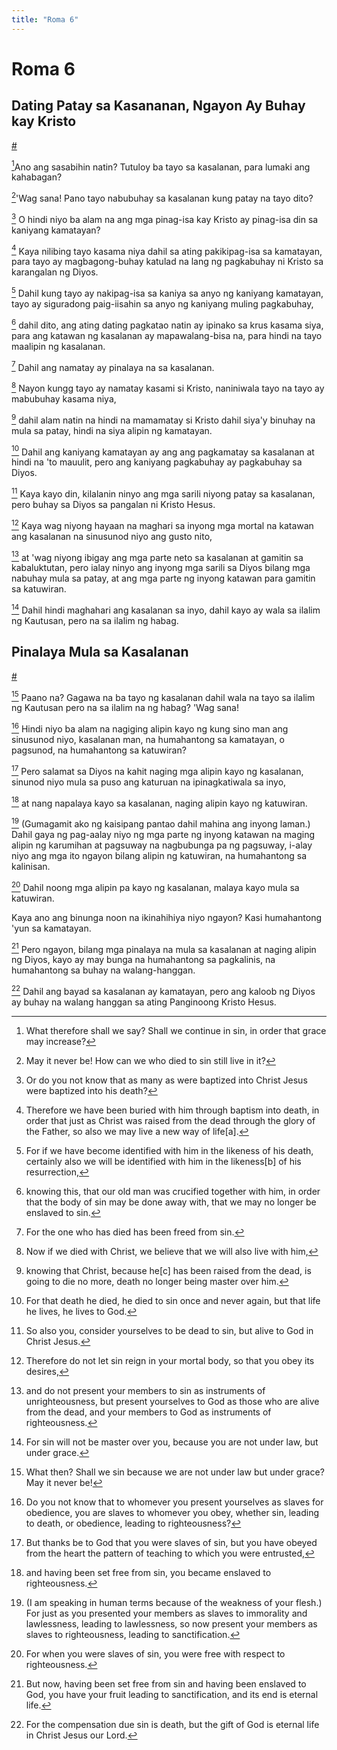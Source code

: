 ```yaml
---
title: "Roma 6"
---
```


# Roma 6

## Dating Patay sa Kasananan, Ngayon Ay Buhay kay Kristo
[#](# "Formerly Dead to Sin, Now Alive in Christ")

[^1]Ano ang sasabihin natin? Tutuloy ba tayo sa kasalanan, para lumaki ang kahabagan?

[^1]: What therefore shall we say? Shall we continue in sin, in order that grace may increase?

[^2]'Wag sana! Pano tayo nabubuhay sa kasalanan kung patay na tayo dito?

[^2]: May it never be! How can we who died to sin still live in it?

[^3] O hindi niyo ba alam na ang mga pinag-isa kay Kristo ay pinag-isa din sa kaniyang kamatayan?

[^3]: Or do you not know that as many as were baptized into Christ Jesus were baptized into his death?

[^4] Kaya nilibing tayo kasama niya dahil sa ating pakikipag-isa sa kamatayan, para tayo ay magbagong-buhay katulad na lang ng pagkabuhay ni Kristo sa karangalan ng Diyos.

[^4]: Therefore we have been buried with him through baptism into death, in order that just as Christ was raised from the dead through the glory of the Father, so also we may live a new way of life[a].

[^5] Dahil kung tayo ay nakipag-isa sa kaniya sa anyo ng kaniyang kamatayan, tayo ay siguradong paig-iisahin sa anyo ng kaniyang muling pagkabuhay,

[^5]: For if we have become identified with him in the likeness of his death, certainly also we will be identified with him in the likeness[b] of his resurrection,

[^6] dahil dito, ang ating dating pagkatao natin ay ipinako sa krus kasama siya, para ang katawan ng kasalanan ay mapawalang-bisa na, para hindi na tayo maalipin ng kasalanan.

[^6]: knowing this, that our old man was crucified together with him, in order that the body of sin may be done away with, that we may no longer be enslaved to sin.

[^7] Dahil ang namatay ay pinalaya na sa kasalanan.

[^7]: For the one who has died has been freed from sin.

[^8] Nayon kungg tayo ay namatay kasami si Kristo, naniniwala tayo na tayo ay mabubuhay kasama niya,

[^8]: Now if we died with Christ, we believe that we will also live with him,

[^9] dahil alam natin na hindi na mamamatay si Kristo dahil siya'y binuhay na mula sa patay, hindi na siya alipin ng kamatayan.

[^9]: knowing that Christ, because he[c] has been raised from the dead, is going to die no more, death no longer being master over him.

[^10] Dahil ang kaniyang kamatayan ay ang ang pagkamatay sa kasalanan at hindi na 'to mauulit, pero ang kaniyang pagkabuhay ay pagkabuhay sa Diyos.

[^10]: For that death he died, he died to sin once and never again, but that life he lives, he lives to God.

[^11] Kaya kayo din, kilalanin ninyo ang mga sarili niyong patay sa kasalanan, pero buhay sa Diyos sa pangalan ni Kristo Hesus.

[^11]: So also you, consider yourselves to be dead to sin, but alive to God in Christ Jesus.

[^12] Kaya wag niyong hayaan na maghari sa inyong mga mortal na katawan ang kasalanan na sinusunod niyo ang gusto nito,

[^12]: Therefore do not let sin reign in your mortal body, so that you obey its desires,

[^13] at 'wag niyong ibigay ang mga parte neto sa kasalanan at gamitin sa kabaluktutan, pero ialay ninyo ang inyong mga sarili sa Diyos bilang mga nabuhay mula sa patay, at ang mga parte ng inyong katawan para gamitin sa katuwiran.

[^13]: and do not present your members to sin as instruments of unrighteousness, but present yourselves to God as those who are alive from the dead, and your members to God as instruments of righteousness.

[^14] Dahil hindi maghahari ang kasalanan sa inyo, dahil kayo ay wala sa ilalim ng Kautusan, pero na sa ilalim ng habag.

[^14]: For sin will not be master over you, because you are not under law, but under grace.

## Pinalaya Mula sa Kasalanan
[#](# "Set Free from Sin")

[^15] Paano na? Gagawa na ba tayo ng kasalanan dahil wala na tayo sa ilalim ng Kautusan pero na sa ilalim na ng habag? 'Wag sana!

[^15]: What then? Shall we sin because we are not under law but under grace? May it never be!

[^16] Hindi niyo ba alam na nagiging alipin kayo ng kung sino man ang sinusunod niyo, kasalanan man, na humahantong sa kamatayan, o pagsunod, na humahantong sa katuwiran?

[^16]: Do you not know that to whomever you present yourselves as slaves for obedience, you are slaves to whomever you obey, whether sin, leading to death, or obedience, leading to righteousness?

[^17] Pero salamat sa Diyos na kahit naging mga alipin kayo ng kasalanan, sinunod niyo mula sa puso ang katuruan na ipinagkatiwala sa inyo,

[^17]: But thanks be to God that you were slaves of sin, but you have obeyed from the heart the pattern of teaching to which you were entrusted,

[^18] at nang napalaya kayo sa kasalanan, naging alipin kayo ng katuwiran.

[^18]: and having been set free from sin, you became enslaved to righteousness.

[^19] (Gumagamit ako ng kaisipang pantao dahil mahina ang inyong laman.) Dahil gaya ng pag-aalay niyo ng mga parte ng inyong katawan na maging alipin ng karumihan at pagsuway na nagbubunga pa ng pagsuway, i-alay niyo ang mga ito ngayon bilang alipin ng katuwiran, na humahantong sa kalinisan.

[^19]: (I am speaking in human terms because of the weakness of your flesh.) For just as you presented your members as slaves to immorality and lawlessness, leading to lawlessness, so now present your members as slaves to righteousness, leading to sanctification.

[^20] Dahil noong mga alipin pa kayo ng kasalanan, malaya kayo mula sa katuwiran.

[^20]: For when you were slaves of sin, you were free with respect to righteousness.

Kaya ano ang binunga noon na ikinahihiya niyo ngayon? Kasi humahantong 'yun sa kamatayan.

[^21]: Therefore what sort of fruit did you have then, about which you are now ashamed? For the end of those things is death.

[^22] Pero ngayon, bilang mga pinalaya na mula sa kasalanan at naging alipin ng Diyos, kayo ay may bunga na humahantong sa pagkalinis, na humahantong sa buhay na walang-hanggan.

[^22]: But now, having been set free from sin and having been enslaved to God, you have your fruit leading to sanctification, and its end is eternal life.

[^23] Dahil ang bayad sa kasalanan ay kamatayan, pero ang kaloob ng Diyos ay buhay na walang hanggan sa ating Panginoong Kristo Hesus.

[^23]: For the compensation due sin is death, but the gift of God is eternal life in Christ Jesus our Lord.
